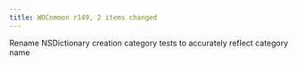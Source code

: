 ```yaml
---
title: WOCommon r149, 2 items changed
---
```


Rename NSDictionary creation category tests to accurately reflect category name
